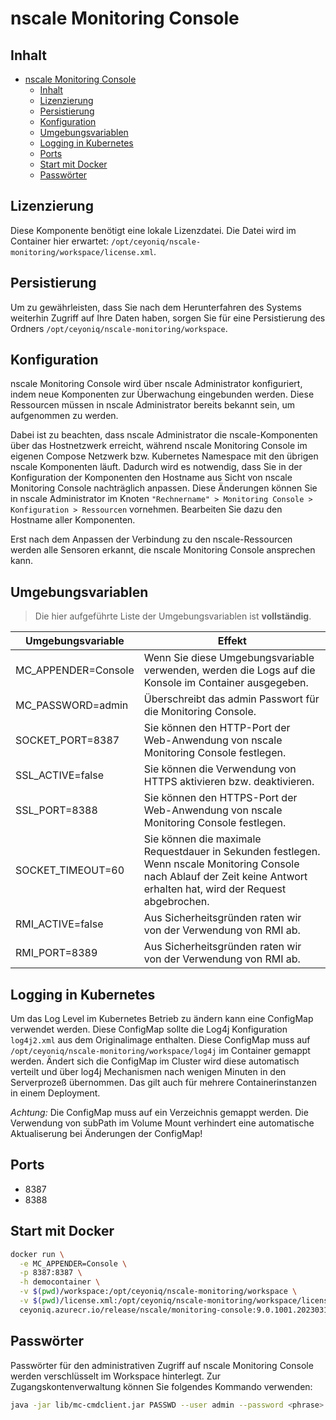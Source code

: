 # nscale Monitoring Console

## Inhalt

- [nscale Monitoring Console](#nscale-monitoring-console)
  - [Inhalt](#inhalt)
  - [Lizenzierung](#lizenzierung)
  - [Persistierung](#persistierung)
  - [Konfiguration](#konfiguration)
  - [Umgebungsvariablen](#umgebungsvariablen)
  - [Logging in Kubernetes](#logging-in-kubernetes)
  - [Ports](#ports)
  - [Start mit Docker](#start-mit-docker)
  - [Passwörter](#passwörter)

## Lizenzierung

Diese Komponente benötigt eine lokale Lizenzdatei.
Die Datei wird im Container hier erwartet: `/opt/ceyoniq/nscale-monitoring/workspace/license.xml`.

## Persistierung

Um zu gewährleisten, dass Sie nach dem Herunterfahren des Systems weiterhin Zugriff auf Ihre Daten haben, sorgen Sie für eine Persistierung des Ordners
`/opt/ceyoniq/nscale-monitoring/workspace`.

## Konfiguration

nscale Monitoring Console wird über nscale Administrator konfiguriert, indem neue Komponenten zur Überwachung eingebunden werden.
Diese Ressourcen müssen in nscale Administrator bereits bekannt sein, um aufgenommen zu werden.

Dabei ist zu beachten, dass nscale Administrator die nscale-Komponenten über das Hostnetzwerk erreicht, während nscale Monitoring Console im eigenen Compose Netzwerk bzw. Kubernetes Namespace mit den übrigen nscale Komponenten läuft.
Dadurch wird es notwendig, dass Sie in der Konfiguration der Komponenten den Hostname aus Sicht von nscale Monitoring Console nachträglich anpassen.
Diese Änderungen können Sie in nscale Administrator im Knoten `"Rechnername" > Monitoring Console > Konfiguration > Ressourcen` vornehmen.
Bearbeiten Sie dazu den Hostname aller Komponenten.

Erst nach dem Anpassen der Verbindung zu den nscale-Ressourcen werden alle Sensoren erkannt, die nscale Monitoring Console ansprechen kann.

## Umgebungsvariablen

>Die hier aufgeführte Liste der Umgebungsvariablen ist **vollständig**.

|Umgebungsvariable | Effekt |
|---|---|
|MC_APPENDER=Console | Wenn Sie diese Umgebungsvariable verwenden, werden die Logs auf die Konsole im Container ausgegeben. |
|MC_PASSWORD=admin | Überschreibt das admin Passwort für die Monitoring Console. |
|SOCKET_PORT=8387|Sie können den HTTP-Port der Web-Anwendung von nscale Monitoring Console festlegen.|
|SSL_ACTIVE=false|Sie können die Verwendung von HTTPS aktivieren bzw. deaktivieren.|
|SSL_PORT=8388|Sie können den HTTPS-Port der Web-Anwendung von nscale Monitoring Console festlegen.|
|SOCKET_TIMEOUT=60|Sie können die maximale Requestdauer in Sekunden festlegen. Wenn nscale Monitoring Console nach Ablauf der Zeit keine Antwort erhalten hat, wird der Request abgebrochen. |
|RMI_ACTIVE=false| Aus Sicherheitsgründen raten wir von der Verwendung von RMI ab. |
|RMI_PORT=8389| Aus Sicherheitsgründen raten wir von der Verwendung von RMI ab. |

## Logging in Kubernetes

Um das Log Level im Kubernetes Betrieb zu ändern kann eine ConfigMap verwendet werden. Diese ConfigMap sollte die Log4j 
Konfiguration ```log4j2.xml``` aus dem Originalimage enthalten. 
Diese ConfigMap muss auf ```/opt/ceyoniq/nscale-monitoring/workspace/log4j``` im Container gemappt werden.
Ändert sich die ConfigMap im Cluster wird diese automatisch verteilt und über log4j Mechanismen nach wenigen Minuten in den
Serverprozeß übernommen. Das gilt auch für mehrere Containerinstanzen in einem Deployment.

*Achtung:* Die ConfigMap muss auf ein Verzeichnis gemappt werden. Die Verwendung von subPath im Volume Mount verhindert eine automatische Aktualiserung bei Änderungen der ConfigMap!

## Ports

- 8387
- 8388

## Start mit Docker

```bash
docker run \
  -e MC_APPENDER=Console \
  -p 8387:8387 \
  -h democontainer \
  -v $(pwd)/workspace:/opt/ceyoniq/nscale-monitoring/workspace \
  -v $(pwd)/license.xml:/opt/ceyoniq/nscale-monitoring/workspace/license.xml \
  ceyoniq.azurecr.io/release/nscale/monitoring-console:9.0.1001.2023031918.0
```

## Passwörter

Passwörter für den administrativen Zugriff auf nscale Monitoring Console werden verschlüsselt im Workspace hinterlegt.
Zur Zugangskontenverwaltung können Sie folgendes Kommando verwenden:

```bash
java -jar lib/mc-cmdclient.jar PASSWD --user admin --password <phrase> 
```
